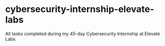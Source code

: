 # cybersecurity-internship-elevate-labs
All tasks completed during my 45-day Cybersecurity Internship at Elevate Labs
